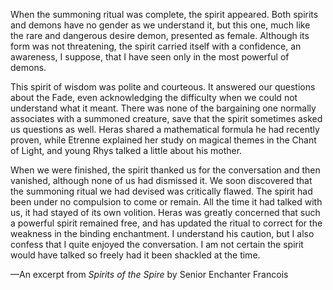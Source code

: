 When the summoning ritual was complete, the spirit appeared. Both spirits and demons have no gender as we understand it, but this one, much like the rare and dangerous desire demon, presented as female. Although its form was not threatening, the spirit carried itself with a confidence, an awareness, I suppose, that I have seen only in the most powerful of demons.

This spirit of wisdom was polite and courteous. It answered our questions about the Fade, even acknowledging the difficulty when we could not understand what it meant. There was none of the bargaining one normally associates with a summoned creature, save that the spirit sometimes asked us questions as well. Heras shared a mathematical formula he had recently proven, while Etrenne explained her study on magical themes in the Chant of Light, and young Rhys talked a little about his mother.

When we were finished, the spirit thanked us for the conversation and then vanished, although none of us had dismissed it. We soon discovered that the summoning ritual we had devised was critically flawed. The spirit had been under no compulsion to come or remain. All the time it had talked with us, it had stayed of its own volition. Heras was greatly concerned that such a powerful spirit remained free, and has updated the ritual to correct for the weakness in the binding enchantment. I understand his caution, but I also confess that I quite enjoyed the conversation. I am not certain the spirit would have talked so freely had it been shackled at the time.

—An excerpt from <i> Spirits of the Spire </i> by Senior Enchanter Francois
